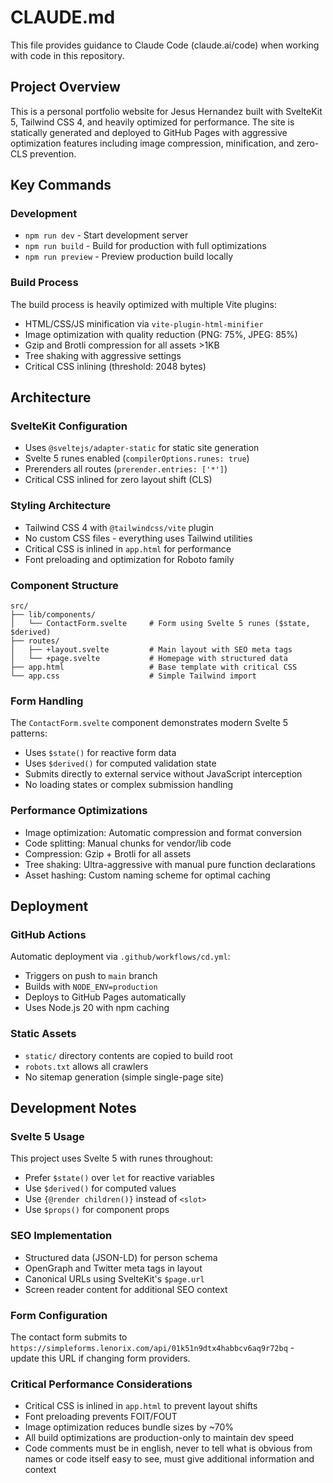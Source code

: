 # CLAUDE.md

This file provides guidance to Claude Code (claude.ai/code) when working with code in this repository.

## Project Overview

This is a personal portfolio website for Jesus Hernandez built with SvelteKit 5, Tailwind CSS 4, and heavily optimized for performance. The site is statically generated and deployed to GitHub Pages with aggressive optimization features including image compression, minification, and zero-CLS prevention.

## Key Commands

### Development
- `npm run dev` - Start development server
- `npm run build` - Build for production with full optimizations
- `npm run preview` - Preview production build locally

### Build Process
The build process is heavily optimized with multiple Vite plugins:
- HTML/CSS/JS minification via `vite-plugin-html-minifier`
- Image optimization with quality reduction (PNG: 75%, JPEG: 85%)
- Gzip and Brotli compression for all assets >1KB
- Tree shaking with aggressive settings
- Critical CSS inlining (threshold: 2048 bytes)

## Architecture

### SvelteKit Configuration
- Uses `@sveltejs/adapter-static` for static site generation
- Svelte 5 runes enabled (`compilerOptions.runes: true`)
- Prerenders all routes (`prerender.entries: ['*']`)
- Critical CSS inlined for zero layout shift (CLS)

### Styling Architecture
- Tailwind CSS 4 with `@tailwindcss/vite` plugin
- No custom CSS files - everything uses Tailwind utilities
- Critical CSS is inlined in `app.html` for performance
- Font preloading and optimization for Roboto family

### Component Structure
```
src/
├── lib/components/
│   └── ContactForm.svelte     # Form using Svelte 5 runes ($state, $derived)
├── routes/
│   ├── +layout.svelte         # Main layout with SEO meta tags
│   └── +page.svelte           # Homepage with structured data
├── app.html                   # Base template with critical CSS
└── app.css                    # Simple Tailwind import
```

### Form Handling
The `ContactForm.svelte` component demonstrates modern Svelte 5 patterns:
- Uses `$state()` for reactive form data
- Uses `$derived()` for computed validation state
- Submits directly to external service without JavaScript interception
- No loading states or complex submission handling

### Performance Optimizations
- Image optimization: Automatic compression and format conversion
- Code splitting: Manual chunks for vendor/lib code
- Compression: Gzip + Brotli for all assets
- Tree shaking: Ultra-aggressive with manual pure function declarations
- Asset hashing: Custom naming scheme for optimal caching

## Deployment

### GitHub Actions
Automatic deployment via `.github/workflows/cd.yml`:
- Triggers on push to `main` branch
- Builds with `NODE_ENV=production`
- Deploys to GitHub Pages automatically
- Uses Node.js 20 with npm caching

### Static Assets
- `static/` directory contents are copied to build root
- `robots.txt` allows all crawlers
- No sitemap generation (simple single-page site)

## Development Notes

### Svelte 5 Usage
This project uses Svelte 5 with runes throughout:
- Prefer `$state()` over `let` for reactive variables
- Use `$derived()` for computed values
- Use `{@render children()}` instead of `<slot>`
- Use `$props()` for component props

### SEO Implementation
- Structured data (JSON-LD) for person schema
- OpenGraph and Twitter meta tags in layout
- Canonical URLs using SvelteKit's `$page.url`
- Screen reader content for additional SEO context

### Form Configuration
The contact form submits to `https://simpleforms.lenorix.com/api/01k51n9dtx4habbcv6aq9r72bq` - update this URL if changing form providers.

### Critical Performance Considerations
- Critical CSS is inlined in `app.html` to prevent layout shifts
- Font preloading prevents FOIT/FOUT
- Image optimization reduces bundle sizes by ~70%
- All build optimizations are production-only to maintain dev speed
- Code comments must be in english, never to tell what is obvious from names or code itself easy to see, must give additional information and context